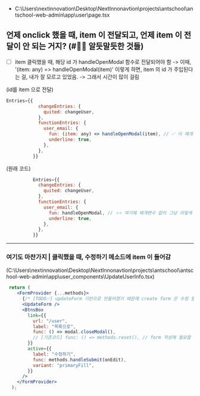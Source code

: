 
- C:\Users\nextinnovation\Desktop\NextInnonavtion\projects\antschool\antschool-web-admin\app\user\page.tsx


## 언제 onclick 했을 때,  item 이 전달되고, 언제 item 이 전달이 안 되는 거지? (#📛📛 알듯말듯한 것들)
- [ ] item 클릭했을 때, 해당 id 가 handleOpenModal 함수로 전달되어야 함
      -> 이때, '(item: any) => handleOpenModal(item)' 이렇게 하면, item 의 id 가 주입된다는 걸, 내가 잘 모르고 있었음. -> 그래서 시간이 많이 걸림

(id를 item 으로 전달)
```jsx
Entries={{
            changeEntries: {
              quited: changeUser,
            },
            functionEntries: {
              user_email: {
                fun: (item: any) => handleOpenModal(item), // ✅ 이 매개변수를 누가 넣어주는거지? 언제 이게 동작하는거지? Table 컴포넌트 안에 이미 내장되어 있나 
                underline: true,
              },
            },
          }}
```

(원래 코드)
```jsx
          Entries={{
            changeEntries: {
              quited: changeUser,
            },
            functionEntries: {
              user_email: {
                fun: handleOpenModal, // ⭐⭐ 여기에 매개변수 없이 그냥 이렇게 
                underline: true,
              },
            },
          }}
```


---


### 여기도 마찬가지 | 클릭했을 때, 수정하기 메소드에 item 이 들어감 
(C:\Users\nextinnovation\Desktop\NextInnonavtion\projects\antschool\antschool-web-admin\app\user\_components\UpdateUserInfo.tsx) 

```jsx
 return (
    <FormProvider {...methods}>
      {/* [TODO✅] updateForm 기반으로 만들어졌기 때문에 create form 은 수정 필요 */}
      <UpdateForm />
      <BtnsBox
        link={{
          url: "/user",
          label: "목록으로",
          func: () => modal.closeModal(),
          // [기존코드] func: () => methods.reset(), // form 작성에 필요할 수도 있음.
        }}
        active={{
          label: "수정하기",
          func: methods.handleSubmit(onEdit),
          variant: "primaryFill",
        }}
      />
    </FormProvider>
  );
```